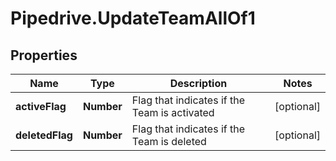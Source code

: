 # Pipedrive.UpdateTeamAllOf1

## Properties

Name | Type | Description | Notes
------------ | ------------- | ------------- | -------------
**activeFlag** | **Number** | Flag that indicates if the Team is activated | [optional] 
**deletedFlag** | **Number** | Flag that indicates if the Team is deleted | [optional] 


